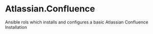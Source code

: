 # Atlassian.Confluence
Ansible rols which installs and configures a basic Atlassian Confluence Installation
